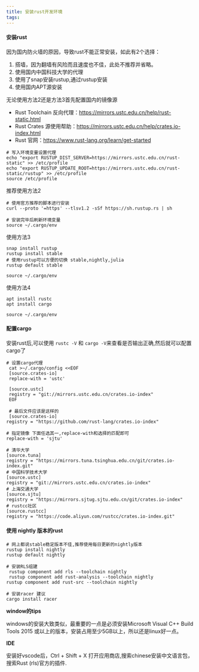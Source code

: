 ```yaml
---
title: 安装rust开发环境
tags: 
---
```


#### 安装rust

因为国内防火墙的原因，导致rust不能正常安装，如此有2个选择：

1. 搭墙，因为翻墙有风险而且速度也不佳，此处不推荐并省略。
2. 使用国内中国科技大学的代理
3. 使用了snap安装rustup,通过rustup安装
4. 使用国内APT源安装

无论使用方法2还是方法3首先配置国内的镜像源

- Rust Toolchain 反向代理：https://mirrors.ustc.edu.cn/help/rust-static.html
- Rust Crates 源使用帮助：https://mirrors.ustc.edu.cn/help/crates.io-index.html
- Rust 官网：https://www.rust-lang.org/learn/get-started

```
# 写入环境变量设置代理
echo "export RUSTUP_DIST_SERVER=https://mirrors.ustc.edu.cn/rust-static" >> /etc/profile
echo "export RUSTUP_UPDATE_ROOT=https://mirrors.ustc.edu.cn/rust-static/rustup" >> /etc/profile
source /etc/profile
```

推荐使用方法2

```
# 使用官方推荐的脚本进行安装
curl --proto '=https' --tlsv1.2 -sSf https://sh.rustup.rs | sh

# 安装完毕后刷新环境变量
source ~/.cargo/env
```

使用方法3

```
snap install rustup
rustup install stable
# 使用rustup可以方便的切换 stable,nightly,julia
rustup default stable

source ~/.cargo/env
```

使用方法4

```
apt install rustc
apt install cargo

source ~/.cargo/env
```

#### 配置cargo

安装rust后,可以使用 `rustc -V` 和 `cargo -V`来查看是否输出正确,然后就可以配置cargo了

```
# 设置cargo代理
 cat >~/.cargo/config <<EOF
 [source.crates-io]
 replace-with = 'ustc'
 
 [source.ustc]
 registry = "git://mirrors.ustc.edu.cn/crates.io-index"
 EOF
 
 # 最后文件应该是这样的 
 [source.crates-io]
registry = "https://github.com/rust-lang/crates.io-index"

# 指定镜像 下面任选其一,replace-with和选择的匹配即可
replace-with = 'sjtu'

# 清华大学
[source.tuna]
registry = "https://mirrors.tuna.tsinghua.edu.cn/git/crates.io-index.git"
# 中国科学技术大学
[source.ustc]
registry = "git://mirrors.ustc.edu.cn/crates.io-index"
# 上海交通大学
[source.sjtu]
registry = "https://mirrors.sjtug.sjtu.edu.cn/git/crates.io-index"
# rustcc社区
[source.rustcc]
registry = "https://code.aliyun.com/rustcc/crates.io-index.git"
```

#### 使用 nightly 版本的rust

```
# 网上都说stable稳定版本不佳,推荐使用每日更新的nightly版本
rustup install nightly
rustup default nightly

# 安装RLS组建
 rustup component add rls --toolchain nightly
 rustup component add rust-analysis --toolchain nightly
rustup component add rust-src --toolchain nightly
 
# 安装racer 建议
cargo install racer
```

**window的tips**

windows的安装大致类似，最重要的一点是必须安装Microsoft Visual C++ Build Tools 2015 或以上的版本，安装占用至少5GB以上，所以还是linux好一点。

**IDE**

安装好vscode后，Ctrl + Shift + X 打开应用商店,搜索chinese安装中文语言包，搜索Rust (rls)官方的插件.